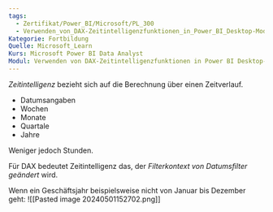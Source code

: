 ```yaml
---
tags:
  - Zertifikat/Power_BI/Microsoft/PL_300
  - Verwenden_von_DAX-Zeitintelligenzfunktionen_in_Power_BI_Desktop-Modellen
Kategorie: Fortbildung
Quelle: Microsoft_Learn
Kurs: Microsoft Power BI Data Analyst
Modul: Verwenden von DAX-Zeitintelligenzfunktionen in Power BI Desktop-Modellen
---
```

*Zeitintelligenz* bezieht sich auf die Berechnung über einen Zeitverlauf.
- Datumsangaben
- Wochen
- Monate
- Quartale
- Jahre

Weniger jedoch Stunden.

Für DAX bedeutet Zeitintelligenz das, der *Filterkontext von Datumsfilter geändert* wird.

Wenn ein Geschäftsjahr beispielsweise nicht von Januar bis Dezember geht:
![[Pasted image 20240501152702.png]]